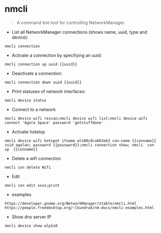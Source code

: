 # nmcli

> A command line tool for controlling NetworkManager.

- List all NetworkManager connections (shows name, uuid, type and device):

`nmcli connection`

- Activate a connection by specifying an uuid:

`nmcli connection up uuid {{uuid}}`

- Deactivate a connection:

`nmcli connection down uuid {{uuid}}`

- Print statuses of network interfaces:

`nmcli device status`


- Connect to a network

`nmcli device wifi rescan;nmcli device wifi list;nmcli device wifi connect 'Agora Space' password 'getstuffdone'`

- Activate hotstop

`nmcli device wifi hotspot ifname wlx00c0ca663eb3 con-name {{conname}} ssid agalan; password {{password}};nmcli connection show; nmcli  con up  {{conname}}`

- Delete a wifi connection

`nmcli con delete Wifi`

- Edit

`nmcli con edit xxxx;print`

- examples

`https://developer.gnome.org/NetworkManager/stable/nmcli.html`
`https://people.freedesktop.org/~lkundrak/nm-docs/nmcli-examples.html`
- Show dns server IP

`nmcli device show wlp1s0`



